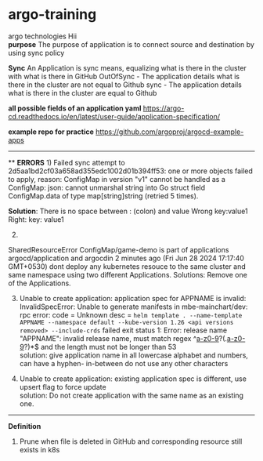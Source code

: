 # argo-training

argo technologies
Hii  
**purpose**
The purpose of application is to  connect source and destination by using sync policy

**Sync**
An Application is sync means, equalizing what is there in the cluster with what is there in GitHub
OutOfSync - The application details what is there in the cluster are not equal to Github
sync - The application details what is there in the cluster are equal to Github  

**all possible fields of an application yaml**
https://argo-cd.readthedocs.io/en/latest/user-guide/application-specification/


**example repo for practice**
https://github.com/argoproj/argocd-example-apps

*****************************************************************************************************************************************
** **ERRORS**
1)
Failed sync attempt to 2d5aa1bd2cf03a658ad355edc1002d01b394ff53: one or more objects failed to apply, reason: ConfigMap in version "v1" cannot be handled as a ConfigMap: json: cannot unmarshal string into Go struct field ConfigMap.data of type map[string]string (retried 5 times).

**Solution**:
There is no space between : (colon) and value
Wrong    key:value1
Right:   key: value1

2)
 SharedResourceError
ConfigMap/game-demo is part of applications argocd/application and argocdin
2 minutes ago (Fri Jun 28 2024 17:17:40 GMT+0530)
  dont deploy any kubernetes resouce to the  same cluster and same namespace using two different Applications.
  Solutions: Remove  one of the Applications.

3)  Unable to create application: application spec for APPNAME is invalid: InvalidSpecError: Unable to generate manifests in mbe-mainchart/dev: rpc error: code = Unknown desc = `helm template . --name-template APPNAME --namespace default --kube-version 1.26 <api versions removed> --include-crds` failed exit status 1: Error: release name "APPNAME": invalid release name, must match regex ^[a-z0-9]([-a-z0-9]*[a-z0-9])?(\.[a-z0-9]([-a-z0-9]*[a-z0-9])?)*$ and the length must not be longer than 53  
   solution: give application name in all lowercase alphabet and numbers, can have a hyphen- in-between do not use any other characters

4) Unable to create application: existing application spec is different, use upsert flag to force update  
   solution: Do not create application with the same name as an existing one.

*****************************************************************************************************************************************
**Definition**
1) Prune
   when file is deleted in GitHub and corresponding resource still exists in k8s  
